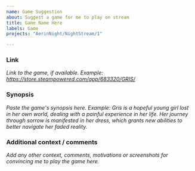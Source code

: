 ```yaml
---
name: Game Suggestion
about: Suggest a game for me to play on stream
title: Game Name Here
labels: Game
projects: "AerinNight/NightStream/1"

---
```


### Link
*Link to the game, if available. Example: https://store.steampowered.com/app/683320/GRIS/*

### Synopsis
*Paste the game's synopsis here. Example: Gris is a hopeful young girl lost in her own world, dealing with a painful experience in her life. Her journey through sorrow is manifested in her dress, which grants new abilities to better navigate her faded reality.*

### Additional context / comments
*Add any other context, comments, motivations or screenshots for convincing me to play the game here.*
